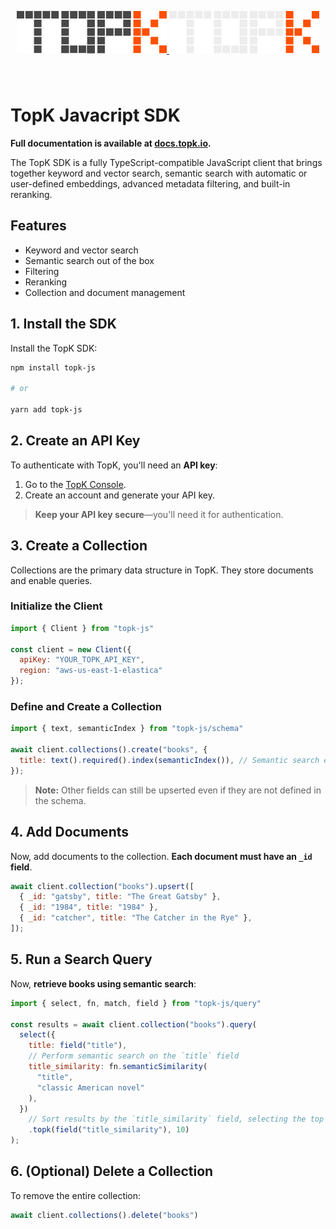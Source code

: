 <p align="center" style="padding: 40px 0;">
  <a href="https://topk.io" target="_blank">
   <img src="../assets/topk-logo-light.svg#gh-light-mode-only">
   <img src="../assets/topk-logo-dark.svg#gh-dark-mode-only">
  </a>
</p>

# TopK Javacript SDK

**Full documentation is available at [docs.topk.io](https://docs.topk.io).**

The TopK SDK is a fully TypeScript-compatible JavaScript client that brings together keyword and vector search, semantic search with automatic or user-defined embeddings, advanced metadata filtering, and built-in reranking.

## Features

- Keyword and vector search
- Semantic search out of the box
- Filtering
- Reranking
- Collection and document management

## 1. Install the SDK

Install the TopK SDK:

```bash
npm install topk-js

# or

yarn add topk-js
```

## 2. Create an API Key

To authenticate with TopK, you'll need an **API key**:

1. Go to the <a href="https://console.topk.io" target="_blank">TopK Console</a>.
2. Create an account and generate your API key.

> **Keep your API key secure**—you'll need it for authentication.

## 3. Create a Collection

Collections are the primary data structure in TopK. They store documents and enable queries.

### **Initialize the Client**

```javascript
import { Client } from "topk-js"

const client = new Client({
  apiKey: "YOUR_TOPK_API_KEY",
  region: "aws-us-east-1-elastica"
});
```

### **Define and Create a Collection**

```javascript
import { text, semanticIndex } from "topk-js/schema"

await client.collections().create("books", {
  title: text().required().index(semanticIndex()), // Semantic search enabled on `title`
});
```

> **Note:** Other fields can still be upserted even if they are not defined in the schema.

## 4. Add Documents

Now, add documents to the collection. **Each document must have an `_id` field**.

```javascript
await client.collection("books").upsert([
  { _id: "gatsby", title: "The Great Gatsby" },
  { _id: "1984", title: "1984" },
  { _id: "catcher", title: "The Catcher in the Rye" },
]);
```

## 5. Run a Search Query

Now, **retrieve books using semantic search**:

```javascript
import { select, fn, match, field } from "topk-js/query"

const results = await client.collection("books").query(
  select({
    title: field("title"),
    // Perform semantic search on the `title` field
    title_similarity: fn.semanticSimilarity(
      "title",
      "classic American novel"
    ),
  })
    // Sort results by the `title_similarity` field, selecting the top 10 results
    .topk(field("title_similarity"), 10)
);
```

## 6. (Optional) Delete a Collection

To remove the entire collection:

```javascript
await client.collections().delete("books")
```
